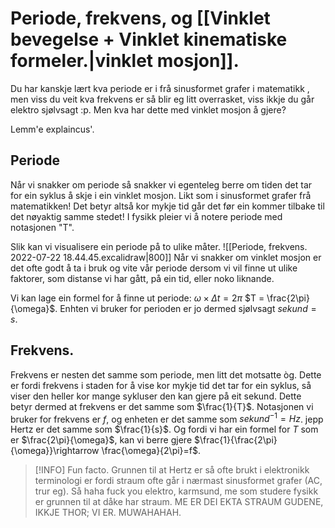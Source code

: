 # Periode, frekvens, og [[Vinklet bevegelse + Vinklet kinematiske formeler.|vinklet mosjon]].

Du har kanskje lært kva periode er i frå sinusformet grafer i matematikk , men viss du veit kva frekvens er så blir eg litt overrasket, viss ikkje du går elektro sjølvsagt :p.
Men kva har dette med vinklet mosjon å gjere?

Lemm'e explaincus'.

## Periode 
Når vi snakker om periode så snakker vi egenteleg berre om tiden det tar for ein syklus å skje i ein vinklet mosjon. Likt som i sinusformet grafer frå matematikken!
Det betyr altså kor mykje tid går det før ein kommer tilbake til det nøyaktig samme stedet! I fysikk pleier vi å notere periode med notasjonen "T". 

Slik kan vi visualisere ein periode på to ulike måter.
![[Periode, frekvens. 2022-07-22 18.44.45.excalidraw|800]]
Når vi snakker om vinklet mosjon er det ofte godt å ta i bruk og vite vår periode dersom vi vil finne ut ulike faktorer, som distanse vi har gått, på ein tid, eller noko liknande.

Vi kan lage ein formel for å finne ut periode:
$\omega \times \Delta t = 2\pi$
$T = \frac{2\pi}{\omega}$.
Enhten vi bruker for perioden er jo dermed sjølvsagt $sekund=s$.
## Frekvens.
Frekvens er nesten det samme som periode, men litt det motsatte òg. Dette er fordi frekvens i staden for å vise kor mykje tid det tar for ein syklus, så viser den heller kor mange sykluser den kan gjere på eit sekund. Dette betyr dermed at frekvens er det samme som $\frac{1}{T}$. Notasjonen vi bruker for frekvens er $f$, og enheten er det samme som $sekund^{-1}=Hz$. jepp Hertz er det samme som $\frac{1}{s}$. 
Og fordi vi har ein formel for $T$ som er $\frac{2\pi}{\omega}$, kan vi berre gjere $\frac{1}{\frac{2\pi}{\omega}}\rightarrow \frac{\omega}{2\pi}=f$.



>[!INFO] Fun facto.
>Grunnen til at Hertz er så ofte brukt i elektronikk terminologi er fordi straum ofte går i nærmast sinusformet grafer (AC, trur eg). Så haha fuck you elektro, karmsund, me som studere fysikk er grunnen til at dåke har straum. ME ER DEI EKTA STRAUM GUDENE, IKKJE THOR; VI ER. MUWAHAHAH.

